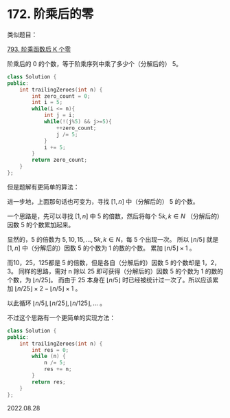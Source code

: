 # 172. 阶乘后的零

类似题目：

[793. 阶乘函数后 K 个零](793_阶乘函数后K个零.md)

阶乘后的 0 的个数，等于阶乘序列中乘了多少个（分解后的） 5。

~~~C++
class Solution {
public:
    int trailingZeroes(int n) {
        int zero_count = 0;
        int i = 5;
        while(i <= n){
            int j = i;
            while(!(j%5) && j>=5){
                ++zero_count;
                j /= 5;
            }
            i += 5;
        }
        return zero_count;
    }
};
~~~

但是题解有更简单的算法：

进一步地，上面那句话也可变为，寻找 $[1,n]$ 中（分解后的） 5 的个数。

一个思路是，先可以寻找 $[1,n]$ 中 5 的倍数，然后将每个 $5k,k\in N$ （分解后的）因数 5 的个数累加起来。

显然的，5 的倍数为 $5,10,15,...,5k,k\in N$，每 5 个出现一次。
所以 $\lfloor n/5\rfloor$ 就是 $[1,n]$ 中（分解后的）因数 5 的个数为 1 的数的个数。
累加 $\lfloor n/5\rfloor\times 1$ 。

而10，25，125都是 5 的倍数，但是各自（分解后的）因数 5 的个数却是 1，2，3。
同样的思路，需对 n 除以 25 即可获得（分解后的）因数 5 的个数为 1 的数的个数，为 $\lfloor n/25\rfloor$。
而由于 25 本身在 $\lfloor n/5\rfloor$ 时已经被统计过一次了。所以应该累加 $\lfloor n/25\rfloor\times 2-\lfloor n/5\rfloor\times 1$ 。

以此循环 $\lfloor n/5\rfloor,\lfloor n/25\rfloor,\lfloor n/125\rfloor,...$ 。

不过这个思路有一个更简单的实现方法：

~~~C++
class Solution {
public:
    int trailingZeroes(int n) {
        int res = 0;
        while (n) {
            n /= 5;
            res += n;
        }
        return res;
    }
};
~~~

2022.08.28